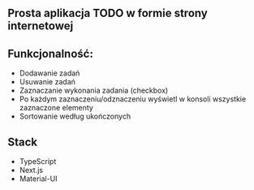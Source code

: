 ## Prosta aplikacja TODO w formie strony internetowej

## Funkcjonalność:
- Dodawanie zadań
- Usuwanie zadań
- Zaznaczanie wykonania zadania (checkbox)
- Po każdym zaznaczeniu/odznaczeniu wyświetl w konsoli wszystkie
zaznaczone elementy
- Sortowanie według ukończonych
## Stack
- TypeScript
- Next.js
- Material-UI
